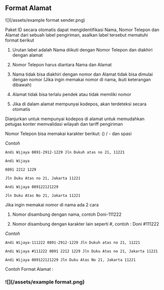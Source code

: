 ## Format Alamat

![](/assets/example format sender.png)

Paket ID secara otomatis dapat mengidentifikasi Nama, Nomor Telepon dan Alamat dari sebuah label pengiriman, asalkan label tersebut mematuhi format berikut

1. Urutan label adalah Nama diikuti dengan Nomor Telepon dan diakhiri dengan alamat

2. Nomor Telepon harus diantara Nama dan Alamat

3. Nama tidak bisa diakhiri dengan nomor dan Alamat tidak bisa dimulai dengan nomor \(Jika ingin memakai nomor di nama, ikuti keterangan dibawah\)

4. Alamat tidak bisa terlalu pendek atau tidak memiliki nomor

5. Jika di dalam alamat mempunyai kodepos, akan terdeteksi secara otomatis

Dianjurkan untuk mempunyai kodepos di alamat untuk memudahkan petugas konter memvalidasi wilayah dan tariff pengiriman

Nomor Telepon bisa memakai karakter berikut: \(\) / - dan spasi

_Contoh_

```
Andi Wijaya 0891-2912-1229 Jln Dukuh atas no 21, 11221

Andi Wijaya

0891 2212 1229

Jln Duku Atas no 21, Jakarta 11221

Andi Wijaya 089122121229

Jln Duku Atas No 21, Jakarta 11221
```

Jika ingin memakai nomor di nama ada 2 cara

1. Nomor disambung dengan nama, contoh Doni-111222

2. Nomor disambung dengan karakter lain seperti \#, contoh : Doni \#111222

_Contoh_

```
Andi Wijaya-111222 0891-2912-1229 Jln Dukuh atas no 21, 11221

Andi Wijaya #111222 0891 2212 1229 Jln Duku Atas no 21, Jakarta 11221

Andi Wijaya 089122121229 Jln Duku Atas No 21, Jakarta 11221
```

Contoh Format Alamat :

### ![](/assets/example format.png)



